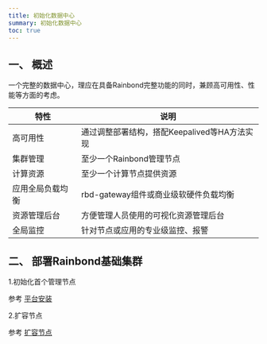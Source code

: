 ```yaml
---
title: 初始化数据中心
summary: 初始化数据中心
toc: true
---
```


## 一、 概述

一个完整的数据中心，理应在具备Rainbond完整功能的同时，兼顾高可用性、性能等方面的考虑。

|特性|说明|
|----|----|
|高可用性|通过调整部署结构，搭配Keepalived等HA方法实现|
|集群管理|至少一个Rainbond管理节点|
|计算资源|至少一个计算节点提供资源|
|应用全局负载均衡|rbd-gateway组件或商业级软硬件负载均衡|
|资源管理后台|方便管理人员使用的可视化资源管理后台|
|全局监控|针对节点或应用的专业级监控、报警|

## 二、 部署Rainbond基础集群

1.初始化首个管理节点

参考 [平台安装](../getting-started/online-installation.html)

2.扩容节点

参考 [扩容节点](cluster-management/add-node.html)

